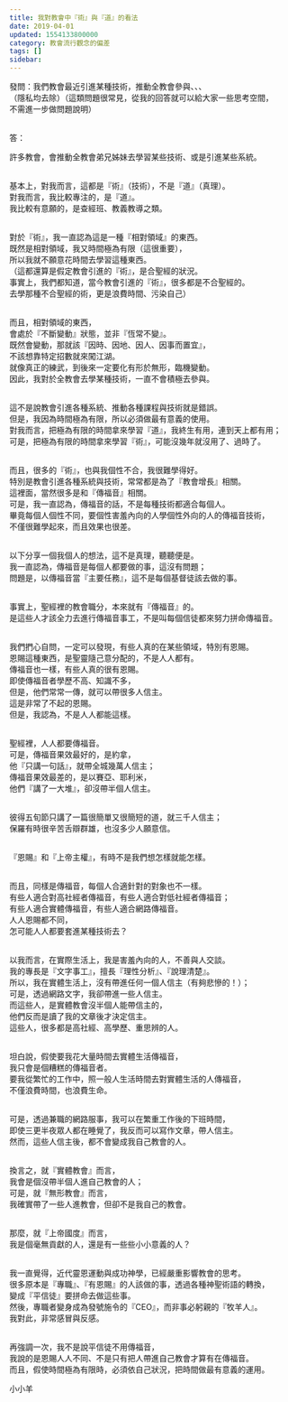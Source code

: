 ```yaml
---
title: 我對教會中『術』與『道』的看法
date: 2019-04-01
updated: 1554133800000
category: 教會流行觀念的偏差
tags: []
sidebar: 
---
```


<p>發問：我們教會最近引進某種技術，推動全教會參與、、、<br/>
（隱私均去除）（這類問題很常見，從我的回答就可以給大家一些思考空間，<br/>
不需進一步做問題說明）</p>
<p><br/>
答：</p>
<p>許多教會，會推動全教會弟兄姊妹去學習某些技術、或是引進某些系統。</p>
<p><br/>
基本上，對我而言，這都是『術』（技術），不是『道』（真理）。<br/>
對我而言，我比較專注的，是『道』。<br/>
我比較有意願的，是查經班、教義教導之類。</p>
<p><br/>
對於『術』，我一直認為這是一種『相對領域』的東西。<br/>
既然是相對領域，我又時間極為有限（這很重要），<br/>
所以我就不願意花時間去學習這種東西。<br/>
（這都還算是假定教會引進的『術』，是合聖經的狀況。<br/>
事實上，我們都知道，當今教會引進的『術』，很多都是不合聖經的。<br/>
去學那種不合聖經的術，更是浪費時間、污染自己）</p>
<p><br/>
而且，相對領域的東西，<br/>
會處於『不斷變動』狀態，並非『恆常不變』。<br/>
既然會變動，那就該『因時、因地、因人、因事而置宜』，<br/>
不該想靠特定招數就來闖江湖。<br/>
就像真正的練武，到後來一定要化有形於無形，臨機變動。<br/>
因此，我對於全教會去學某種技術，一直不會積極去參與。</p>
<p><br/>
這不是說教會引進各種系統、推動各種課程與技術就是錯誤。<br/>
但是，我因為時間極為有限，所以必須做最有意義的使用。<br/>
對我而言，把極為有限的時間拿來學習『道』，我終生有用，連到天上都有用；<br/>
可是，把極為有限的時間拿來學習『術』，可能沒幾年就沒用了、過時了。</p>
<p><br/>
而且，很多的『術』，也與我個性不合，我很難學得好。<br/>
特別是教會引進各種系統與技術，常常都是為了『教會增長』相關。<br/>
這裡面，當然很多是和『傳福音』相關。<br/>
可是，我一直認為，傳福音的話，不是每種技術都適合每個人。<br/>
畢竟每個人個性不同，要個性害羞內向的人學個性外向的人的傳福音技術，<br/>
不僅很難學起來，而且效果也很差。</p>
<p><br/>
以下分享一個我個人的想法，這不是真理，聽聽便是。<br/>
我一直認為，傳福音是每個人都要做的事，這沒有問題；<br/>
問題是，以傳福音當『主要任務』，這不是每個基督徒該去做的事。</p>
<p><br/>
事實上，聖經裡的教會職分，本來就有『傳福音』的。<br/>
是這些人才該全力去進行傳福音事工，不是叫每個信徒都來努力拼命傳福音。</p>
<p><br/>
我們捫心自問，一定可以發現，有些人真的在某些領域，特別有恩賜。<br/>
恩賜這種東西，是聖靈隨己意分配的，不是人人都有。<br/>
傳福音也一樣，有些人真的很有恩賜。<br/>
即使傳福音者學歷不高、知識不多，<br/>
但是，他們常常一傳，就可以帶很多人信主。<br/>
這是非常了不起的恩賜。<br/>
但是，我認為，不是人人都能這樣。</p>
<p><br/>
聖經裡，人人都要傳福音。<br/>
可是，傳福音果效最好的，是約拿，<br/>
他『只講一句話』，就帶全城幾萬人信主；<br/>
傳福音果效最差的，是以賽亞、耶利米，<br/>
他們『講了一大堆』，卻沒帶半個人信主。</p>
<p><br/>
彼得五旬節只講了一篇很簡單又很簡短的道，就三千人信主；<br/>
保羅有時很辛苦舌辯群雄，也沒多少人願意信。</p>
<p><br/>
『恩賜』和『上帝主權』，有時不是我們想怎樣就能怎樣。</p>
<p><br/>
而且，同樣是傳福音，每個人合適針對的對象也不一樣。<br/>
有些人適合對高社經者傳福音，有些人適合對低社經者傳福音；<br/>
有些人適合實體傳福音，有些人適合網路傳福音。<br/>
人人恩賜都不同，<br/>
怎可能人人都要套進某種技術去？</p>
<p><br/>
以我而言，在實際生活上，我是害羞內向的人，不善與人交談。<br/>
我的專長是『文字事工』，擅長『理性分析』、『說理清楚』。<br/>
所以，我在實體生活上，沒有帶進任何一個人信主（有夠悲慘的！）；<br/>
可是，透過網路文字，我卻帶進一些人信主。<br/>
而這些人，是實體教會沒半個人能帶信主的，<br/>
他們反而是讀了我的文章後才決定信主。<br/>
這些人，很多都是高社經、高學歷、重思辨的人。</p>
<p><br/>
坦白說，假使要我花大量時間去實體生活傳福音，<br/>
我只會是個糟糕的傳福音者。<br/>
要我從繁忙的工作中，照一般人生活時間去對實體生活的人傳福音，<br/>
不僅浪費時間，也浪費生命。</p>
<p><br/>
可是，透過兼職的網路服事，我可以在繁重工作後的下班時間，<br/>
即使三更半夜眾人都在睡覺了，我反而可以寫作文章，帶人信主。<br/>
然而，這些人信主後，都不會變成我自己教會的人。</p>
<p><br/>
換言之，就『實體教會』而言，<br/>
我會是個沒帶半個人進自己教會的人；<br/>
可是，就『無形教會』而言，<br/>
我確實帶了一些人進教會，但卻不是我自己的教會。</p>
<p><br/>
那麼，就『上帝國度』而言，<br/>
我是個毫無貢獻的人，還是有一些些小小意義的人？</p>
<p><br/>
我一直覺得，近代靈恩運動與成功神學，已經嚴重影響教會的思考。<br/>
很多原本是『專職』、『有恩賜』的人該做的事，透過各種神聖術語的轉換，<br/>
變成『平信徒』要拼命去做這些事。<br/>
然後，專職者變身成為發號施令的『CEO』，而非事必躬親的『牧羊人』。<br/>
我對此，非常感冒與反感。</p>
<p><br/>
再強調一次，我不是說平信徒不用傳福音，<br/>
我說的是恩賜人人不同、不是只有把人帶進自己教會才算有在傳福音。<br/>
而且，假使時間極為有限時，必須依自己狀況，把時間做最有意義的運用。</p>
<p>小小羊</p>
